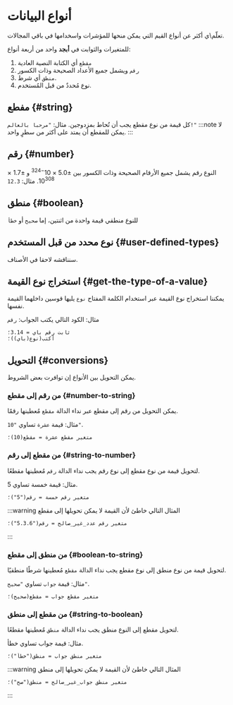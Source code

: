 ﻿---
sidebar_position: 4
---

# أنواع البيانات

تعلّم\ي أكثر عن أنواع القيم التي يمكن منحها للمؤشرات واسخدامها في باقي المجالات.

للمتغيرات والثوابت في **أبجد** واحد من أربعة أنواع:
1. `مقطع` أي الكتابة النصية العادية
2. `رقم` ويشمل جميع الأعداد الصحيحة وذات الكسور
3. `منطق` أي شرط.
4. نوع مُحددٌ من قبل المُستخدم.

## مفطع {#string}
كل قيمة من نوع مقطع يجب أن تُحاط بمزدوجين. مثال: `"مرحبا بالعالم!"`
:::note
لا يمكن للمقطع أن يمتد على أكثر من سطرٍ واحد.
:::

## رقم {#number}

النوع رقم يشمل جميع الأرقام الصحيحة وذات الكسور بين ±5.0 × 10<sup>−324</sup> و ±1.7 × 10<sup>308</sup>. مثال: `12.3`


## منطق {#boolean}
للنوع منطقي قيمة واحدة من اثنتين، إما `صحيح` أو `خطأ`

## نوع محدد من قبل المستخدم {#user-defined-types}
[//]: # (TODO add link to page)
سنناقشه لاحقا في الأصناف.


## استخراج نوع القيمة {#get-the-type-of-a-value}
يمكننا استخراج نوع القيمة عبر استخدام الكلمة المفتاح `نوع` يليها قوسين داخلهما القيمة نفسها.

مثال: الكود التالي يكتب الجواب: `رقم`

```abjad
ثابت رقم باي = 3.14؛
أكتب(نوع(باي))؛
```

## التحويل {#conversions}
يمكن التحويل بين الأنواع إن توافرت بعض الشروط.

### من رقم إلى مقطع {#number-to-string}
يمكن التحويل من رقم إلى مقطع عبر نداء الدالة `مقطع` مُعطينها رقمًا.

مثال: قيمة `عشرة` تساوي `"10"`.

```abjad
متغير مقطع عشرة = مقطع(10)؛
```

### من مقطع إلى رقم {#string-to-number}
لتحويل قيمة من نوع مقطع إلى نوع رقم يجب نداء الدالة `رقم` مُعطينها مقطعًا.

مثال: قيمة خمسة تساوي 5.

```abjad
متغير رقم خمسة = رقم("5")؛
```

:::warning
المثال التالي خاطئ لأن القيمة لا يمكن تحويلها إلى مقطع

```abjad
متغير رقم عدد_غير_صالح = رقم("5.3.6")؛
```
:::

### من منطق إلى مقطع {#boolean-to-string}
لتحويل قيمة من نوع منطق إلى نوع مقطع يجب نداء الدالة `مقطع` مُعطينها شرطًا منطقيًا.

مثال: قيمة `جواب` تساوي `"صحيح"`.

```abjad
متغير مقطع جواب = مقطع(صحيح)؛
```

### من مقطع إلى منطق {#string-to-boolean}
لتحويل مقطع إلى النوع منطق يجب نداء الدالة `منطق` مُعطينها مقطعًا.

مثال: قيمة جواب تساوي خطأ.

```abjad
متغير منطق جواب = منطق("خطأ")؛
```

:::warning
المثال التالي خاطئ لأن القيمة لا يمكن تحويلها إلى منطق

```abjad
متغير منطق جواب_غير_صالح = منطق("صح")؛
```
:::